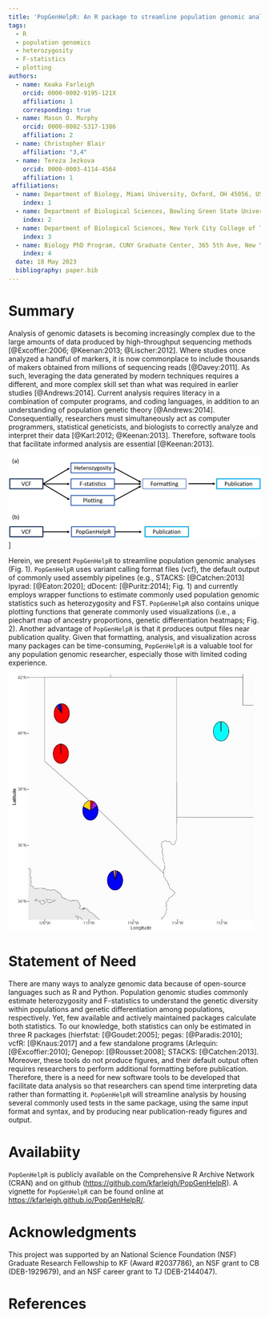 ```yaml
---
title: 'PopGenHelpR: An R package to streamline population genomic analyses'
tags:
  - R
  - population genomics
  - heterozygosity
  - F-statistics
  - plotting
authors:  
  - name: Keaka Farleigh
    orcid: 0000-0002-9195-121X
    affiliation: 1
    corresponding: true
  - name: Mason O. Murphy
    orcid: 0000-0002-5317-1386
    affiliation: 2
  - name: Christopher Blair
    affiliation: "3,4"
  - name: Tereza Jezkova 
    orcid: 0000-0003-4114-4564
    affiliation: 1 
 affiliations:
  - name: Department of Biology, Miami University, Oxford, OH 45056, USA
    index: 1
  - name: Department of Biological Sciences, Bowling Green State University, Bowling Green, OH 43403, USA
    index: 2
  - name: Department of Biological Sciences, New York City College of Technology, The City University of New York, 285 Jay Street, Brooklyn, NY 11201, USA
    index: 3
  - name: Biology PhD Program, CUNY Graduate Center, 365 5th Ave, New York, NY 10016
    index: 4
  date: 18 May 2023
  bibliography: paper.bib
---
```


# Summary
Analysis of genomic datasets is becoming increasingly complex due to the large amounts of data produced by high-throughput sequencing methods [@Excoffier:2006; @Keenan:2013; @Lischer:2012]. Where studies once analyzed a handful of markers, it is now commonplace to include thousands of makers obtained from millions of sequencing reads [@Davey:2011]. As such, leveraging the data generated by modern techniques requires a different, and more complex skill set than what was required in earlier studies [@Andrews:2014]. Current analysis requires literacy in a combination of computer programs, and coding languages, in addition to an understanding of population genetic theory [@Andrews:2014]. Consequentially, researchers must simultaneously act as computer programmers, statistical geneticists, and biologists to correctly analyze and interpret their data [@Karl:2012; @Keenan:2013]. Therefore, software tools that facilitate informed analysis are essential [@Keenan:2013]. 

![Figure 1. The traditional population genomic analysis workflow (a) and the streamlined workflow using PopGenHelpR (b).\label{Fig1}](PopGenHelpR_WRKFLW.png)]



Herein, we present `PopGenHelpR` to streamline population genomic analyses (Fig. 1). `PopGenHelpR` uses variant calling format files (vcf), the default output of commonly used assembly pipelines (e.g., STACKS: [@Catchen:2013] Ipyrad: [@Eaton:2020]; dDocent: [@Puritz:2014]; Fig. 1) and currently employs wrapper functions to estimate commonly used population genomic statistics such as heterozygosity and FST. `PopGenHelpR` also contains unique plotting functions that generate commonly used visualizations (i.e., a piechart map of ancestry proportions, genetic differentiation heatmaps; Fig. 2). Another advantage of `PopGenHelpR` is that it produces output files near publication quality. Given that formatting, analysis, and visualization across many packages can be time-consuming, `PopGenHelpR` is a valuable tool for any population genomic researcher, especially those with limited coding experience.

![Figure 2. Example piechart map generated using the Plot_ancestry function in PopGenHelpR. \label{Fig2} ](./Fig2_Piemap.png)

# Statement of Need 
There are many ways to analyze genomic data because of open-source languages such as R and Python. Population genomic studies commonly estimate heterozygosity and F-statistics to understand the genetic diversity within populations and genetic differentiation among populations, respectively. Yet, few available and actively maintained packages calculate both statistics. To our knowledge, both statistics can only be estimated in three R packages (hierfstat: [@Goudet:2005]; pegas: [@Paradis:2010]; vcfR: [@Knaus:2017] and a few standalone programs (Arlequin: [@Excoffier:2010]; Genepop: [@Rousset:2008]; STACKS: [@Catchen:2013]. Moreover, these tools do not produce figures, and their default output often requires researchers to perform additional formatting before publication. Therefore, there is a need for new software tools to be developed that facilitate data analysis so that researchers can spend time interpreting data rather than formatting it. `PopGenHelpR` will streamline analysis by housing several commonly used tests in the same package, using the same input format and syntax, and by producing near publication-ready figures and output.

# Availabiity
`PopGenHelpR` is publicly available on the Comprehensive R Archive Network (CRAN) and on github (https://github.com/kfarleigh/PopGenHelpR). A vignette for `PopGenHelpR` can be found online at https://kfarleigh.github.io/PopGenHelpR/.  

# Acknowledgments
This project was supported by an National Science Foundation (NSF) Graduate Research Fellowship to KF (Award #2037786), an NSF grant to CB (DEB-1929679), and an NSF career grant to TJ (DEB-2144047). 

# References
